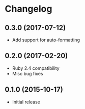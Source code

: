 # Changelog

## 0.3.0 (2017-07-12)

- Add support for auto-formatting

## 0.2.0 (2017-02-20)

- Ruby 2.4 compatibility
- Misc bug fixes

## 0.1.0 (2015-10-17)

- Initial release

